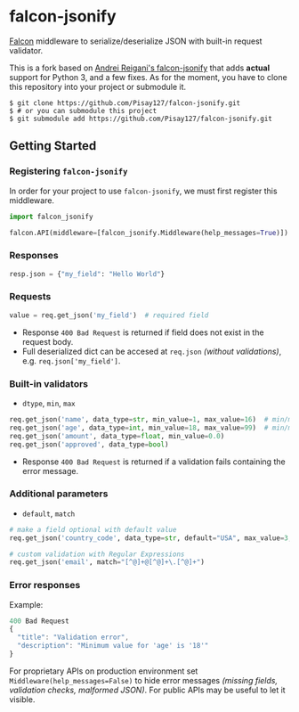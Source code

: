 # falcon-jsonify

 [Falcon](https://github.com/falconry/falcon) middleware to serialize/deserialize JSON with built-in request validator.

This is a fork based on [Andrei Reigani's falcon-jsonify](https://github.com/AndreiRegiani/falcon-jsonify) that adds **actual** support for Python 3, and a few fixes. As for the moment, you have to clone this repository into your project or submodule it.

```shell
$ git clone https://github.com/Pisay127/falcon-jsonify.git
$ # or you can submodule this project
$ git submodule add https://github.com/Pisay127/falcon-jsonify.git
```

## Getting Started

### Registering `falcon-jsonify`
In order for your project to use `falcon-jsonify`, we must first register this middleware.

```python
import falcon_jsonify

falcon.API(middleware=[falcon_jsonify.Middleware(help_messages=True)])
```


### Responses

```python
resp.json = {"my_field": "Hello World"}
```

### Requests

```python
value = req.get_json('my_field')  # required field
```
* Response `400 Bad Request` is returned if field does not exist in the request body.
* Full deserialized dict can be accesed at `req.json` *(without validations)*, e.g. `req.json['my_field']`.


### Built-in validators

* `dtype`, `min`, `max`

```python
req.get_json('name', data_type=str, min_value=1, max_value=16)  # min/max char length
req.get_json('age', data_type=int, min_value=18, max_value=99)  # min/max numeric value
req.get_json('amount', data_type=float, min_value=0.0)
req.get_json('approved', data_type=bool)
```
* Response `400 Bad Request` is returned if a validation fails containing the error message.

### Additional parameters ###

* `default`, `match`

```python
# make a field optional with default value
req.get_json('country_code', data_type=str, default="USA", max_value=3, min_value=3)

# custom validation with Regular Expressions
req.get_json('email', match="[^@]+@[^@]+\.[^@]+")
```

### Error responses

Example:

```javascript
400 Bad Request
{
  "title": "Validation error",
  "description": "Minimum value for 'age' is '18'"
}
```

For proprietary APIs on production environment set `Middleware(help_messages=False)` to hide error messages *(missing fields, validation checks, malformed JSON)*. For public APIs may be useful to let it visible.

